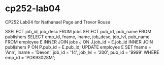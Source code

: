 # cp252-lab04
CP252 Lab04 for Nathanael Page and Trevor Rouse

SSELECT job_id, job_desc FROM jobs 
SELECT pub_id, pub_name FROM publishers 
SELECT emp_id, fname, lname, job_desc, job_lvl, pub_name FROM employee E INNER JOIN jobs J ON J.job_id = E.job_id INNER JOIN publishers P ON P.pub_id = E.pub_id; 
UPDATE employee E SET fname = 'Ann', lname = 'Devon', job_id = '14', job_lvl = '200', pub_id = '9999' WHERE emp_id = 'POK93028M';

<!DOCTYPE html>
<html>
<head>
<script>
function Update(str) {
	$servername = "localhost"; 
	$username = "root"; 
	$password = "root"; 
	$dbname = "Pubs";

	// Create connection 
	$conn = new mysqli($servername, $username, $password, $dbname); 

	// Check connection 
	if ($conn->connect_error) { die("Connection failed: " . $conn->connect_error); }

	$sql = "UPDATE employee E SET fname = 'Ann', lname = 'Devon', job_id = '14', job_lvl = '200', pub_id =	 	'9999' WHERE emp_id = 'POK93028M'";

	if ($conn->query($sql) === TRUE) 
	{ echo "Record updated successfully"; } 
	else 
	{ echo "Error updating record: " . $conn->error; }

	$conn->close(); 
}

function View() {
$servername = "localhost"; 
$username = "root"; 
$password = "root"; 
$dbname = "Pubs";

// Create connection 
$conn = new mysqli($servername, $username, $password, $dbname); 

// Check connection 
if ($conn->connect_error) { die("Connection failed: " . $conn->connect_error); }

$sql = "SELECT emp_id, fname, lname, job_desc, job_lvl, pub_name FROM employee E INNER JOIN jobs J ON J.job_id = E.job_id INNER JOIN publishers P ON P.pub_id = E.pub_id"; 

if ($conn->query($sql) === TRUE) 
{ echo "Record updated successfully"; } 
else 
{ echo "Error updating record: " . $conn->error; }

$conn->close(); 
}

function Jobs() {
$servername = "localhost"; 
$username = "root"; 
$password = "root"; 
$dbname = "Pubs";

// Create connection 
$conn = new mysqli($servername, $username, $password, $dbname); 

// Check connection 
if ($conn->connect_error) { die("Connection failed: " . $conn->connect_error); }

$sql = "SELECT job_id, job_desc FROM jobs"; 

if ($conn->query($sql) === TRUE) 
{ echo "Record updated successfully"; } 
else 
{ echo "Error updating record: " . $conn->error; }

$conn->close(); 
}

function Pubs() {
$servername = "localhost"; 
$username = "root"; 
$password = "root"; 
$dbname = "Pubs";

// Create connection 
$conn = new mysqli($servername, $username, $password, $dbname); 

// Check connection 
if ($conn->connect_error) { die("Connection failed: " . $conn->connect_error); }

$sql = "SELECT pub_id, pub_name FROM publishers";

if ($conn->query($sql) === TRUE) 
{ echo "Record updated successfully"; } 
else 
{ echo "Error updating record: " . $conn->error; }

$conn->close(); 
}
</script>
</head>
<body>
